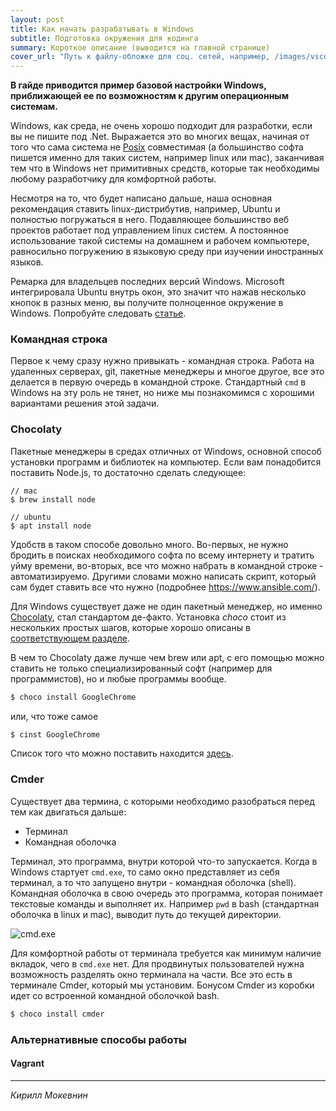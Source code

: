 ```yaml
---
layout: post
title: Как начать разрабатывать в Windows
subtitle: Подготовка окружения для кодинга
summary: Короткое описание (выводится на главной странице)
cover_url: "Путь к файлу-обложке для соц. сетей, например, /images/vscode_eslint.png"
---
```


**В гайде приводится пример базовой настройки Windows, приближающей ее по возможностям к другим операционным системам.**

Windows, как среда, не очень хорошо подходит для разработки, если вы не пишите под .Net. Выражается это во многих вещах, начиная от того что сама система не [Posix](https://ru.wikipedia.org/wiki/POSIX) совместимая (а большинство софта пишется именно для таких систем, например linux или mac), заканчивая тем что в Windows нет примитивных средств, которые так необходимы любому разработчику для комфортной работы.

Несмотря на то, что будет написано дальше, наша основная рекомендация ставить linux-дистрибутив, например, Ubuntu и полностью погружаться в него. Подавляющее большинство веб проектов работает под управлением linux систем. А постоянное использование такой системы на домашнем и рабочем компьютере, равносильно погружению в языковую среду при изучении иностранных языков.

Ремарка для владельцев последних версий Windows. Microsoft интегрировала Ubuntu внутрь окон, это значит что нажав несколько кнопок в разных меню, вы получите полноценное окружение в Windows. Попробуйте следовать [статье](https://char.gd/blog/2017/how-to-set-up-the-perfect-modern-dev-environment-on-windows).

### Командная строка

Первое к чему сразу нужно привыкать - командная строка. Работа на удаленных серверах, git, пакетные менеджеры и многое другое, все это делается в первую очередь в командной строке. Стандартный `cmd` в Windows на эту роль не тянет, но ниже мы познакомимся с хорошими вариантами решения этой задачи.

### Chocolaty

Пакетные менеджеры в средах отличных от Windows, основной способ установки программ и библиотек на компьютер. Если вам понадобится поставить Node.js, то достаточно сделать следующее:

```
// mac
$ brew install node

// ubuntu
$ apt install node
```

Удобств в таком способе довольно много. Во-первых, не нужно бродить в поисках необходимого софта по всему интернету и тратить уйму времени, во-вторых, все что можно набрать в командной строке - автоматизируемо. Другими словами можно написать скрипт, который сам будет ставить все что нужно (подробнее https://www.ansible.com/).

Для Windows существует даже не один пакетный менеджер, но именно [Chocolaty](https://chocolatey.org/), стал стандартом де-факто. Установка _choco_ стоит из нескольких простых шагов, которые хорошо описаны в [соответствующем разделе](https://chocolatey.org/install).

В чем то Chocolaty даже лучше чем brew или apt, с его помощью можно ставить не только специализированный софт (например для программистов), но и любые программы вообще.

```sh
$ choco install GoogleChrome
```

или, что тоже самое

```sh
$ cinst GoogleChrome
```

Список того что можно поставить находится [здесь](https://chocolatey.org/packages).

### Cmder

Существует два термина, с которыми необходимо разобраться перед тем как двигаться дальше:

* Терминал
* Командная оболочка

Терминал, это программа, внутри которой что-то запускается. Когда в Windows стартует `cmd.exe`, то само окно представляет из себя терминал, а то что запущено внутри - командная оболочка (shell). Командная оболочка в свою очередь это программа, которая понимает текстовые команды и выполняет их. Например `pwd` в bash (стандартная оболочка в linux и mac), выводит путь до текущей директории.

![cmd.exe]()

Для комфортной работы от терминала требуется как минимум наличие вкладок, чего в `cmd.exe` нет. Для продвинутых пользователей нужна возможность разделять окно терминала на части. Все это есть в терминале Cmder, который мы установим. Бонусом Cmder из коробки идет со встроенной командной оболочкой bash.

```sh
$ choco install cmder
```

### Альтернативные способы работы

#### Vagrant

---

*Кирилл Мокевнин*
